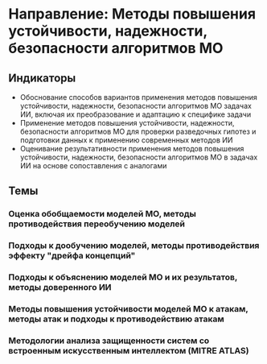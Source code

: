# Направление: Методы повышения устойчивости, надежности, безопасности алгоритмов МО
## Индикаторы
* Обоснование способов вариантов применения методов повышения устойчивости, надежности, безопасности алгоритмов МО задачах ИИ, включая их преобразование и адаптацию к специфике задачи
* Применение методов повышения устойчивости, надежности, безопасности алгоритмов МО для проверки разведочных гипотез и подготовки данных к применению современных методов ИИ
* Оценивание результативности применения методов повышения устойчивости, надежности, безопасности алгоритмов МО в задачах ИИ на основе сопоставления с аналогами
## Темы
### Оценка обобщаемости моделей МО, методы противодействия переобучению моделей
### Подходы к дообучению моделей, методы противодействия эффекту "дрейфа концепций"
### Подходы к объяснению моделей МО и их результатов, методы доверенного ИИ
### Методы повышения устойчивости моделей МО к атакам, методы атак и подходы к противодействию атакам
### Методологии анализа защищенности систем со встроенным искусственным интеллектом (MITRE ATLAS)
